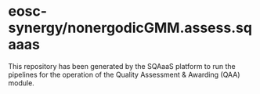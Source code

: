 <!--
SPDX-FileCopyrightText: Copyright contributors to the Software Quality Assurance as a Service (SQAaaS) project <sqaaas@ibergrid.eu>

SPDX-License-Identifier: GPL-3.0-only
-->

# eosc-synergy/nonergodicGMM.assess.sqaaas
This repository has been generated by the SQAaaS platform to run the pipelines
for the operation of the
Quality Assessment & Awarding (QAA)
module.